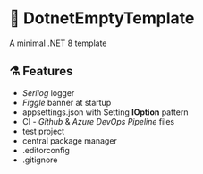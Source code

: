 # 📝 DotnetEmptyTemplate

A minimal .NET 8 template

## ⚗️ Features

- _Serilog_ logger
- _Figgle_ banner at startup
- appsettings.json with Setting __IOption__ pattern
- CI - _Github_ & _Azure DevOps Pipeline_ files
- test project
- central package manager
- .editorconfig
- .gitignore
